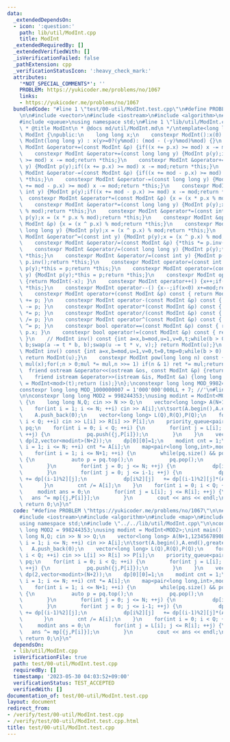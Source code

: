 ```yaml
---
data:
  _extendedDependsOn:
  - icon: ':question:'
    path: lib/util/ModInt.cpp
    title: ModInt
  _extendedRequiredBy: []
  _extendedVerifiedWith: []
  _isVerificationFailed: false
  _pathExtension: cpp
  _verificationStatusIcon: ':heavy_check_mark:'
  attributes:
    '*NOT_SPECIAL_COMMENTS*': ''
    PROBLEM: https://yukicoder.me/problems/no/1067
    links:
    - https://yukicoder.me/problems/no/1067
  bundledCode: "#line 1 \"test/00-util/ModInt.test.cpp\"\n#define PROBLEM \"https://yukicoder.me/problems/no/1067\"\
    \n\n#include <vector>\n#include <iostream>\n#include <algorithm>\n#include <map>\n\
    #include <queue>\nusing namespace std;\n#line 1 \"lib/util/ModInt.cpp\"\n/*\n\
    \ * @title ModInt\n * @docs md/util/ModInt.md\n */\ntemplate<long long mod> class\
    \ ModInt {\npublic:\n    long long x;\n    constexpr ModInt():x(0) {}\n    constexpr\
    \ ModInt(long long y) : x(y>=0?(y%mod): (mod - (-y)%mod)%mod) {}\n    constexpr\
    \ ModInt &operator+=(const ModInt &p) {if((x += p.x) >= mod) x -= mod;return *this;}\n\
    \    constexpr ModInt &operator+=(const long long y) {ModInt p(y);if((x += p.x)\
    \ >= mod) x -= mod;return *this;}\n    constexpr ModInt &operator+=(const int\
    \ y) {ModInt p(y);if((x += p.x) >= mod) x -= mod;return *this;}\n    constexpr\
    \ ModInt &operator-=(const ModInt &p) {if((x += mod - p.x) >= mod) x -= mod;return\
    \ *this;}\n    constexpr ModInt &operator-=(const long long y) {ModInt p(y);if((x\
    \ += mod - p.x) >= mod) x -= mod;return *this;}\n    constexpr ModInt &operator-=(const\
    \ int y) {ModInt p(y);if((x += mod - p.x) >= mod) x -= mod;return *this;}\n  \
    \  constexpr ModInt &operator*=(const ModInt &p) {x = (x * p.x % mod);return *this;}\n\
    \    constexpr ModInt &operator*=(const long long y) {ModInt p(y);x = (x * p.x\
    \ % mod);return *this;}\n    constexpr ModInt &operator*=(const int y) {ModInt\
    \ p(y);x = (x * p.x % mod);return *this;}\n    constexpr ModInt &operator^=(const\
    \ ModInt &p) {x = (x ^ p.x) % mod;return *this;}\n    constexpr ModInt &operator^=(const\
    \ long long y) {ModInt p(y);x = (x ^ p.x) % mod;return *this;}\n    constexpr\
    \ ModInt &operator^=(const int y) {ModInt p(y);x = (x ^ p.x) % mod;return *this;}\n\
    \    constexpr ModInt &operator/=(const ModInt &p) {*this *= p.inv();return *this;}\n\
    \    constexpr ModInt &operator/=(const long long y) {ModInt p(y);*this *= p.inv();return\
    \ *this;}\n    constexpr ModInt &operator/=(const int y) {ModInt p(y);*this *=\
    \ p.inv();return *this;}\n    constexpr ModInt operator=(const int y) {ModInt\
    \ p(y);*this = p;return *this;}\n    constexpr ModInt operator=(const long long\
    \ y) {ModInt p(y);*this = p;return *this;}\n    constexpr ModInt operator-() const\
    \ {return ModInt(-x); }\n    constexpr ModInt operator++() {x++;if(x>=mod) x-=mod;return\
    \ *this;}\n    constexpr ModInt operator--() {x--;if(x<0) x+=mod;return *this;}\n\
    \    constexpr ModInt operator+(const ModInt &p) const { return ModInt(*this)\
    \ += p; }\n    constexpr ModInt operator-(const ModInt &p) const { return ModInt(*this)\
    \ -= p; }\n    constexpr ModInt operator*(const ModInt &p) const { return ModInt(*this)\
    \ *= p; }\n    constexpr ModInt operator/(const ModInt &p) const { return ModInt(*this)\
    \ /= p; }\n    constexpr ModInt operator^(const ModInt &p) const { return ModInt(*this)\
    \ ^= p; }\n    constexpr bool operator==(const ModInt &p) const { return x ==\
    \ p.x; }\n    constexpr bool operator!=(const ModInt &p) const { return x != p.x;\
    \ }\n    // ModInt inv() const {int a=x,b=mod,u=1,v=0,t;while(b > 0) {t = a /\
    \ b;swap(a -= t * b, b);swap(u -= t * v, v);} return ModInt(u);}\n    constexpr\
    \ ModInt inv() const {int a=x,b=mod,u=1,v=0,t=0,tmp=0;while(b > 0) {t = a / b;a-=t*b;tmp=a;a=b;b=tmp;u-=t*v;tmp=u;u=v;v=tmp;}\
    \ return ModInt(u);}\n    constexpr ModInt pow(long long n) const {ModInt ret(1),\
    \ mul(x);for(;n > 0;mul *= mul,n >>= 1) if(n & 1) ret *= mul;return ret;}\n  \
    \  friend ostream &operator<<(ostream &os, const ModInt &p) {return os << p.x;}\n\
    \    friend istream &operator>>(istream &is, ModInt &a) {long long t;is >> t;a\
    \ = ModInt<mod>(t);return (is);}\n};\nconstexpr long long MOD_998244353 = 998244353;\n\
    constexpr long long MOD_1000000007 = 1'000'000'000LL + 7; //'\n#line 10 \"test/00-util/ModInt.test.cpp\"\
    \n\nconstexpr long long MOD2 = 998244353;\nusing modint = ModInt<MOD2>;\nint main()\
    \ {\n    long long N,Q; cin >> N >> Q;\n    vector<long long> A(N+1,1234567890LL);\n\
    \    for(int i = 1; i <= N; ++i) cin >> A[i];\n\tsort(A.begin(),A.end(),greater<>());\n\
    \    A.push_back(0);\n    vector<long long> L(Q),R(Q),P(Q);\n    for(int i = 0;\
    \ i < Q; ++i) cin >> L[i] >> R[i] >> P[i];\n    priority_queue<pair<long long,int>>\
    \ pq;\n    for(int i = 0; i < Q; ++i) {\n        for(int j = L[i]; j <= R[i];\
    \ ++j) {\n            pq.push({j,P[i]});\n        }\n    }\n    vector<vector<modint>>\
    \ dp(2,vector<modint>(N+2));\n    dp[0][0]=1;\n    modint cnt = 1;\n    for(int\
    \ i = 1; i <= N; ++i) cnt *= A[i];\n    map<pair<long long,int>,modint> mp;\n\
    \    for(int i = 1; i <= N+1; ++i) {\n        while(pq.size() && pq.top().first>A[i])\
    \ {\n            auto p = pq.top();\n            pq.pop();\n            mp[p]=dp[(i-1)%2][p.second]*cnt;\n\
    \        }\n        for(int j = 0; j <= N; ++j) {\n            dp[i%2][j] = 0;\n\
    \        }\n        for(int j = 0; j <= i-1; ++j) {\n            dp[i%2][j+1]\
    \ += dp[(i-1)%2][j];\n            dp[i%2][j]   += dp[(i-1)%2][j]*(A[i]-1);\n \
    \       }\n        cnt /= A[i];\n    }\n    for(int i = 0; i < Q; ++i) {\n   \
    \     modint ans = 0;\n        for(int j = L[i]; j <= R[i]; ++j) {\n         \
    \   ans ^= mp[{j,P[i]}];\n        }\n        cout << ans << endl;\n    }\n   \
    \ return 0;\n}\n"
  code: "#define PROBLEM \"https://yukicoder.me/problems/no/1067\"\n\n#include <vector>\n\
    #include <iostream>\n#include <algorithm>\n#include <map>\n#include <queue>\n\
    using namespace std;\n#include \"../../lib/util/ModInt.cpp\"\n\nconstexpr long\
    \ long MOD2 = 998244353;\nusing modint = ModInt<MOD2>;\nint main() {\n    long\
    \ long N,Q; cin >> N >> Q;\n    vector<long long> A(N+1,1234567890LL);\n    for(int\
    \ i = 1; i <= N; ++i) cin >> A[i];\n\tsort(A.begin(),A.end(),greater<>());\n \
    \   A.push_back(0);\n    vector<long long> L(Q),R(Q),P(Q);\n    for(int i = 0;\
    \ i < Q; ++i) cin >> L[i] >> R[i] >> P[i];\n    priority_queue<pair<long long,int>>\
    \ pq;\n    for(int i = 0; i < Q; ++i) {\n        for(int j = L[i]; j <= R[i];\
    \ ++j) {\n            pq.push({j,P[i]});\n        }\n    }\n    vector<vector<modint>>\
    \ dp(2,vector<modint>(N+2));\n    dp[0][0]=1;\n    modint cnt = 1;\n    for(int\
    \ i = 1; i <= N; ++i) cnt *= A[i];\n    map<pair<long long,int>,modint> mp;\n\
    \    for(int i = 1; i <= N+1; ++i) {\n        while(pq.size() && pq.top().first>A[i])\
    \ {\n            auto p = pq.top();\n            pq.pop();\n            mp[p]=dp[(i-1)%2][p.second]*cnt;\n\
    \        }\n        for(int j = 0; j <= N; ++j) {\n            dp[i%2][j] = 0;\n\
    \        }\n        for(int j = 0; j <= i-1; ++j) {\n            dp[i%2][j+1]\
    \ += dp[(i-1)%2][j];\n            dp[i%2][j]   += dp[(i-1)%2][j]*(A[i]-1);\n \
    \       }\n        cnt /= A[i];\n    }\n    for(int i = 0; i < Q; ++i) {\n   \
    \     modint ans = 0;\n        for(int j = L[i]; j <= R[i]; ++j) {\n         \
    \   ans ^= mp[{j,P[i]}];\n        }\n        cout << ans << endl;\n    }\n   \
    \ return 0;\n}\n"
  dependsOn:
  - lib/util/ModInt.cpp
  isVerificationFile: true
  path: test/00-util/ModInt.test.cpp
  requiredBy: []
  timestamp: '2023-05-30 04:03:52+09:00'
  verificationStatus: TEST_ACCEPTED
  verifiedWith: []
documentation_of: test/00-util/ModInt.test.cpp
layout: document
redirect_from:
- /verify/test/00-util/ModInt.test.cpp
- /verify/test/00-util/ModInt.test.cpp.html
title: test/00-util/ModInt.test.cpp
---
```

